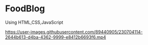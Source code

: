 # FoodBlog
Using HTML,CSS,JavaScript

https://user-images.githubusercontent.com/89440905/230704114-2644b613-d4ba-4362-9999-e8412b6693f6.mp4
